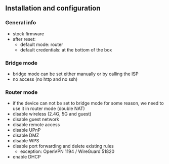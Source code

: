 ## Installation and configuration

### General info

- stock firmware
- after reset:
  - default mode: router
  - default credentials: at the bottom of the box

### Bridge mode

- bridge mode can be set either manually or by calling the ISP
- no access (no http and no ssh)

### Router mode

- if the device can not be set to bridge mode for some reason, we need to use it in router mode (double NAT)
- disable wireless (2.4G, 5G and guest)
- disable guest network
- disable remote access
- disable UPnP
- disable DMZ
- disable WPS
- disable port forwarding and delete existing rules
  - exception: OpenVPN 1194 / WireGuard 51820
- enable DHCP

